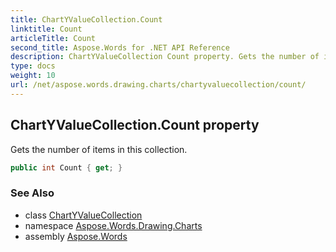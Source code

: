 ```yaml
---
title: ChartYValueCollection.Count
linktitle: Count
articleTitle: Count
second_title: Aspose.Words for .NET API Reference
description: ChartYValueCollection Count property. Gets the number of items in this collection in C#.
type: docs
weight: 10
url: /net/aspose.words.drawing.charts/chartyvaluecollection/count/
---
```

## ChartYValueCollection.Count property

Gets the number of items in this collection.

```csharp
public int Count { get; }
```

### See Also

* class [ChartYValueCollection](../)
* namespace [Aspose.Words.Drawing.Charts](../../chartyvaluecollection/)
* assembly [Aspose.Words](../../../)
